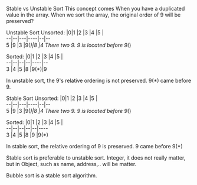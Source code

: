 Stable vs Unstable Sort
This concept comes When you have a duplicated value in the array.
When we sort the array, the original order of 9 will be preserved?

Unstable Sort
Unsorted:
|0|1 |2  |3   |4 |5 |  
--|--|---|----|--|--  
5 |9 |3  |9(*)|8 |4
There two 9.
9 is located before 9(*)

Sorted:
|0|1 |2 |3 |4   |5 |  
--|--|--|--|----|--  
3 |4 |5 |8 |9(*)|9

In unstable sort, the 9's relative ordering is not preserved.
9(*) came before 9.


Stable Sort
Unsorted:
|0|1 |2  |3   |4 |5 |  
--|--|---|----|--|--  
5 |9 |3  |9(*)|8 |4
There two 9.
9 is located before 9(*)

Sorted:
|0|1 |2 |3 |4 |5   |  
--|--|--|--|--|----  
3 |4 |5 |8 |9 |9(*)

In stable sort, the relative ordering of 9 is preserved.
9 came before 9(*)


Stable sort is preferable to unstable sort.
Integer, it does not really matter, but in Object, such as name, address,.. will be matter.

Bubble sort is a stable sort algorithm.



